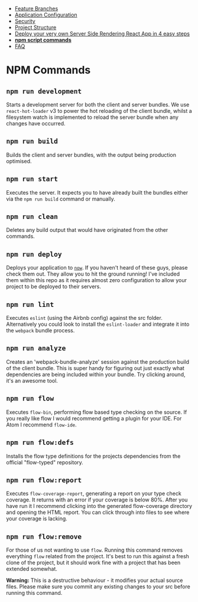  - [Feature Branches](/FeaturesBranches.md)
 - [Application Configuration](/ApplicationConfig.md)
 - [Security](/Security.md)
 - [Project Structure](/ProjectStructure.md)
 - [Deploy your very own Server Side Rendering React App in 4 easy steps](/DeployToNow.md)
 - __[npm script commands](/NPMCommands.md)__
 - [FAQ](/FAQ.md)

# NPM Commands

## `npm run development`

Starts a development server for both the client and server bundles.  We use `react-hot-loader` v3 to power the hot reloading of the client bundle, whilst a filesystem watch is implemented to reload the server bundle when any changes have occurred.

## `npm run build`

Builds the client and server bundles, with the output being production optimised.

## `npm run start`

Executes the server.  It expects you to have already built the bundles either via the `npm run build` command or manually.

## `npm run clean`

Deletes any build output that would have originated from the other commands.

## `npm run deploy`

Deploys your application to [`now`](https://zeit.co/now). If you haven't heard of these guys, please check them out. They allow you to hit the ground running! I've included them within this repo as it requires almost zero configuration to allow your project to be deployed to their servers.

## `npm run lint`

Executes `eslint` (using the Airbnb config) against the src folder. Alternatively you could look to install the `eslint-loader` and integrate it into the `webpack` bundle process.

## `npm run analyze`

Creates an 'webpack-bundle-analyze' session against the production build of the client bundle.  This is super handy for figuring out just exactly what dependencies are being included within your bundle.  Try clicking around, it's an awesome tool.

## `npm run flow`

Executes `flow-bin`, performing flow based type checking on the source.  If you really like flow I would recommend getting a plugin for your IDE.  For Atom I recommend `flow-ide`.

## `npm run flow:defs`

Installs the flow type definitions for the projects dependencies from the official "flow-typed" repository.

## `npm run flow:report`

Executes `flow-coverage-report`, generating a report on your type check coverage.  It returns with an error if your coverage is below 80%.  After you have run it I recommend clicking into the generated flow-coverage directory and opening the HTML report.  You can click through into files to see where your coverage is lacking.

## `npm run flow:remove`

For those of us not wanting to use `flow`. Running this command removes everything `flow` related from the project.  It's best to run this against a fresh clone of the project, but it should work fine with a project that has been extended somewhat.

__Warning:__ This is a destructive behaviour - it modifies your actual source files. Please make sure you commit any existing changes to your src before running this command.
